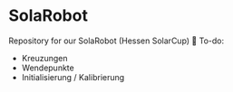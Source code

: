 # SolaRobot
Repository for our SolaRobot (Hessen SolarCup)
:robot:
To-do:
* Kreuzungen
* Wendepunkte
* Initialisierung / Kalibrierung
